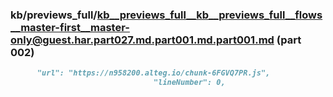 ### kb/previews_full/kb__previews_full__kb__previews_full__flows__master-first__master-only@guest.har.part027.md.part001.md.part001.md (part 002)

```md
      "url": "https://n958200.alteg.io/chunk-6FGVQ7PR.js",
                                "lineNumber": 0,
               
```

```
